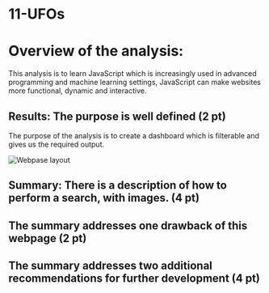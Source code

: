 # 11-UFOs

# Overview of the analysis:
This analysis is to learn JavaScript which is increasingly used in advanced programming and machine learning settings, JavaScript can make websites more functional, dynamic and interactive.

## Results: The purpose is well defined (2 pt)
The purpose of the analysis is to create a dashboard which is filterable and gives us the required output.

![Webpase layout](Webpage%20layout.PNG)

## Summary: There is a description of how to perform a search, with images. (4 pt)

## The summary addresses one drawback of this webpage (2 pt)

## The summary addresses two additional recommendations for further development (4 pt)